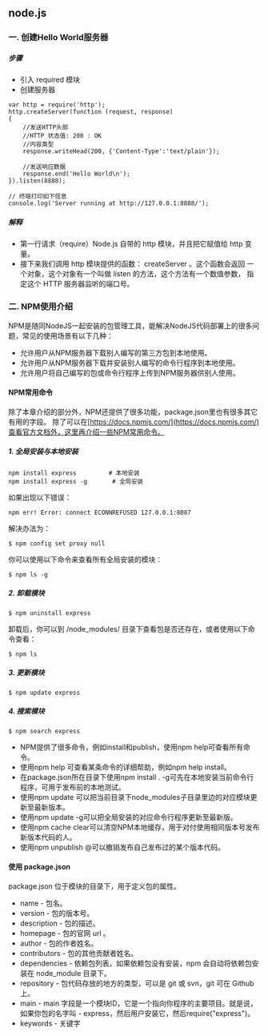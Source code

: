 ## node.js 

### 一. 创建Hello World服务器

##### 步骤

- 引入 required 模块
- 创建服务器

```
var http = require('http');
http.createServer(function (request, response)
{
	//发送HTTP头部
	//HTTP 状态值: 200 : OK
	//内容类型
	response.writeHead(200, {'Content-Type':'text/plain'});

	//发送响应数据
	response.end('Hello World\n');
}).listen(8888);

// 终端打印如下信息
console.log('Server running at http://127.0.0.1:8888/');

```

##### 解释
- 第一行请求（require）Node.js 自带的 http 模块，并且把它赋值给 http 变量。
- 接下来我们调用 http 模块提供的函数： createServer 。这个函数会返回 一个对象，这个对象有一个叫做 listen 的方法，这个方法有一个数值参数， 指定这个 HTTP 服务器监听的端口号。


### 二. NPM使用介绍

NPM是随同NodeJS一起安装的包管理工具，能解决NodeJS代码部署上的很多问题，常见的使用场景有以下几种：

- 允许用户从NPM服务器下载别人编写的第三方包到本地使用。
- 允许用户从NPM服务器下载并安装别人编写的命令行程序到本地使用。
- 允许用户将自己编写的包或命令行程序上传到NPM服务器供别人使用。

#### NPM常用命令

除了本章介绍的部分外，NPM还提供了很多功能，package.json里也有很多其它有用的字段。
除了可以在[https://docs.npmjs.com/](https://docs.npmjs.com/)查看官方文档外，这里再介绍一些NPM常用命令。

##### 1. 全局安装与本地安装

```
npm install express         # 本地安装
npm install express -g   	 # 全局安装
```

如果出现以下错误：

```
npm err! Error: connect ECONNREFUSED 127.0.0.1:8087 
```

解决办法为：

```
$ npm config set proxy null
```

你可以使用以下命令来查看所有全局安装的模块：

```
$ npm ls -g
```

##### 2. 卸载模块

```
$ npm uninstall express
```

卸载后，你可以到 /node_modules/ 目录下查看包是否还存在，或者使用以下命令查看：

```
$ npm ls
```

##### 3. 更新模块

```
$ npm update express
```

##### 4. 搜索模块

```
$ npm search express
```

- NPM提供了很多命令，例如install和publish，使用npm help可查看所有命令。
- 使用npm help <command>可查看某条命令的详细帮助，例如npm help install。
- 在package.json所在目录下使用npm install . -g可先在本地安装当前命令行程序，可用于发布前的本地测试。
- 使用npm update <package>可以把当前目录下node_modules子目录里边的对应模块更新至最新版本。
- 使用npm update <package> -g可以把全局安装的对应命令行程序更新至最新版。
- 使用npm cache clear可以清空NPM本地缓存，用于对付使用相同版本号发布新版本代码的人。
- 使用npm unpublish <package>@<version>可以撤销发布自己发布过的某个版本代码。


#### 使用 package.json

package.json 位于模块的目录下，用于定义包的属性。

- name - 包名。
- version - 包的版本号。
- description - 包的描述。
- homepage - 包的官网 url 。
- author - 包的作者姓名。
- contributors - 包的其他贡献者姓名。
- dependencies - 依赖包列表。如果依赖包没有安装，npm 会自动将依赖包安装在 node_module 目录下。
- repository - 包代码存放的地方的类型，可以是 git 或 svn，git 可在 Github 上。
- main - main 字段是一个模块ID，它是一个指向你程序的主要项目。就是说，如果你包的名字叫 - express，然后用户安装它，然后require("express")。
- keywords - 关键字


